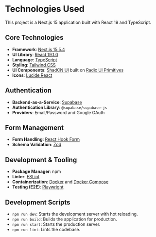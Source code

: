 # Technologies Used

This project is a Next.js 15 application built with React 19 and TypeScript.

## Core Technologies
- **Framework**: [Next.js 15.5.4](https://nextjs.org/)
- **UI Library**: [React 19.1.0](https://reactjs.org/)
- **Language**: [TypeScript](https://www.typescriptlang.org/)
- **Styling**: [Tailwind CSS](https://tailwindcss.com/)
- **UI Components**: [ShadCN UI](https://ui.shadcn.com/) built on [Radix UI Primitives](https://www.radix-ui.com/)
- **Icons**: [Lucide React](https://lucide.dev/)

## Authentication
- **Backend-as-a-Service**: [Supabase](https://supabase.com/)
- **Authentication Library**: `@supabase/supabase-js`
- **Providers**: Email/Password and Google OAuth

## Form Management
- **Form Handling**: [React Hook Form](https://react-hook-form.com/)
- **Schema Validation**: [Zod](https://zod.dev/)

## Development & Tooling
- **Package Manager**: npm
- **Linter**: [ESLint](https://eslint.org/)
- **Containerization**: [Docker](https://docker.com/) and [Docker Compose](https://docs.docker.com/compose/)
- **Testing (E2E)**: [Playwright](https://playwright.dev/)

## Development Scripts
- `npm run dev`: Starts the development server with hot reloading.
- `npm run build`: Builds the application for production.
- `npm run start`: Starts the production server.
- `npm run lint`: Lints the codebase.